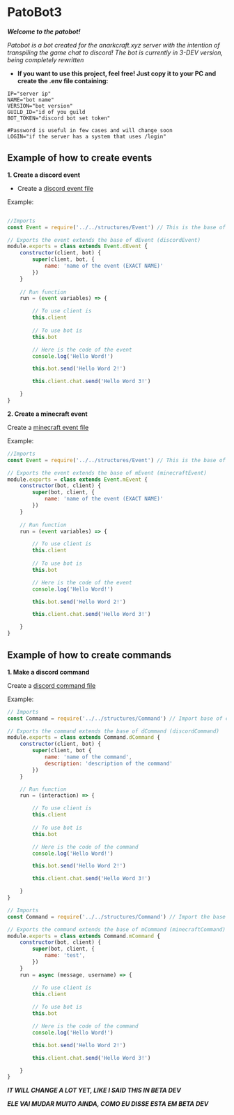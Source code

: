 # PatoBot3
 
***Welcome to the patobot!***

*Patobot is a bot created for the anarkcraft.xyz server
with the intention of transpiling the game chat to discord!
The bot is currently in 3-DEV version, being completely rewritten*

- **If you want to use this project, feel free!
Just copy it to your PC and create the .env file containing:**

```env
IP="server ip"
NAME="bot name"
VERSION="bot version"
GUILD_ID="id of you guild
BOT_TOKEN="discord bot set token"

#Password is useful in few cases and will change soon
LOGIN="if the server has a system that uses /login"
```

## Example of how to create events

**1. Create a discord event**

- Create a [discord event file](src/events/discord/)

Example:

```js

//Imports
const Event = require('../../structures/Event') // This is the base of event

// Exports the event extends the base of dEvent (discordEvent)
module.exports = class extends Event.dEvent {
    constructor(client, bot) {
        super(client, bot, {
            name: 'name of the event (EXACT NAME)'
        })
    }
    
    // Run function
    run = (event variables) => {

        // To use client is
        this.client
        
        // To use bot is
        this.bot

        // Here is the code of the event
        console.log('Hello Word!')

        this.bot.send('Hello Word 2!') 

        this.client.chat.send('Hello Word 3!')

    }
}
```


**2. Create a minecraft event**

Create a [minecraft event file](src/events/minecraft/)

Example:

```js
//Imports
const Event = require('../../structures/Event') // This is the base of event

// Exports the event extends the base of mEvent (minecraftEvent)
module.exports = class extends Event.mEvent {
    constructor(bot, client) {
        super(bot, client, {
            name: 'name of the event (EXACT NAME)'
        })
    }
    
    // Run function
    run = (event variables) => {

        // To use client is
        this.client
        
        // To use bot is
        this.bot

        // Here is the code of the event
        console.log('Hello Word!')

        this.bot.send('Hello Word 2!') 

        this.client.chat.send('Hello Word 3!')

    }
}

```
## Example of how to create commands

**1. Make a discord command**

Create a [discord command file](/src//commands/discord/)

Example:

```js
// Imports
const Command = require('../../structures/Command') // Import base of commands

// Exports the command extends the base of dCommand (discordCommand)
module.exports = class extends Command.dCommand { 
    constructor(client, bot) {
        super(client, bot {
            name: 'name of the command',
            description: 'description of the command'
        })
    }

    // Run function
    run = (interaction) => {

        // To use client is
        this.client
        
        // To use bot is
        this.bot

        // Here is the code of the command
        console.log('Hello Word!')

        this.bot.send('Hello Word 2!') 

        this.client.chat.send('Hello Word 3!')

    }
}
```

```js
// Imports
const Command = require('../../structures/Command') // Import the base of command

// Exports the command extends the base of mCommand (minecraftCommand)
module.exports = class extends Command.mCommand {
    constructor(bot, client) {
        super(bot, client, {
            name: 'test',
        })
    }
    run = async (message, username) => {

        // To use client is
        this.client
        
        // To use bot is
        this.bot

        // Here is the code of the command
        console.log('Hello Word!')

        this.bot.send('Hello Word 2!') 

        this.client.chat.send('Hello Word 3!')

    }
}
```


***IT WILL CHANGE A LOT YET, LIKE I SAID THIS IN BETA DEV***

***ELE VAI MUDAR MUITO AINDA, COMO EU DISSE ESTA EM BETA DEV***
